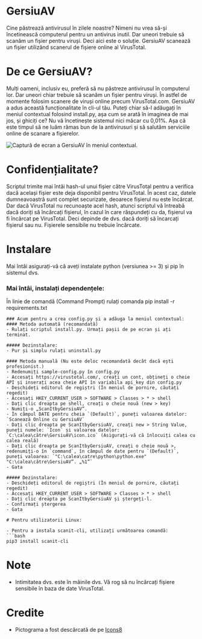 # GersiuAV
Cine păstrează antivirusul în zilele noastre? Nimeni nu vrea să-și încetinească computerul pentru un antivirus inutil. Dar uneori trebuie să scanăm un fișier pentru viruși. Deci aici este o soluție. GersiuAV scanează un fișier utilizând scanerul de fișiere online al VirusTotal.

# De ce GersiuAV?
Mulți oameni, inclusiv eu, preferă să nu păstreze antivirusul în computerul lor. Dar uneori chiar trebuie să scanăm un fișier pentru viruși. În astfel de momente folosim scanere de viruși online precum VirusTotal.com. GersiuAV a adus această funcționalitate în cli-ul tău. Puteți chiar să-l adăugați în meniul contextual folosind install.py, așa cum se arată în imaginea de mai jos, și ghiciți ce? Nu vă încetinește sistemul nici măcar cu 0,01%. Așa că este timpul să ne luăm rămas bun de la antivirusuri și să salutăm serviciile online de scanare a fișierelor.

![Captură de ecran a GersiuAV în meniul contextual.](https://telegra.ph/file/b2891e4f6ac3fcce0f578.png)

# Confidențialitate?
Scriptul trimite mai întâi hash-ul unui fișier către VirusTotal pentru a verifica dacă același fișier este deja disponibil pentru VirusTotal. În acest caz, datele dumneavoastră sunt complet securizate, deoarece fișierul nu este încărcat. Dar dacă VirusTotal nu recunoaște acel hash, atunci scriptul vă întreabă dacă doriți să încărcați fișierul, în cazul în care răspundeți cu da, fișierul va fi încărcat pe VirusTotal. Deci depinde de dvs. dacă doriți să încarcați fișierul sau nu. Fișierele sensibile nu trebuie încărcate.

# Instalare
Mai întâi asigurați-vă că aveți instalate python (versiunea >= 3) și pip în sistemul dvs.

### Mai întâi, instalați dependențele:
În linie de comandă (Command Prompt) rulați comanda
pip install -r requirements.txt
```
### Acum pentru a crea config.py și a adăuga la meniul contextual:
#### Metoda automată (recomandată)
- Rulați scriptul install.py. Urmați pașii de pe ecran și ați terminat.

##### Dezinstalare:
- Pur și simplu rulați uninstall.py

#### Metoda manuală (Nu este deloc recomandată decât dacă ești profesionist.)
- Redenumiți sample-config.py în config.py
- Accesați https://virustotal.com/, creați un cont, obțineți o cheie API și inserați acea cheie API în variabila api_key din config.py
- Deschideți editorul de regiștri (În meniul de pornire, căutați regedit)
- Accesați HKEY_CURRENT_USER > SOFTWARE > Classes > * > shell
- Dați clic dreapta pe shell, creați o cheie nouă (new > key)
- Numiți-o „ScanItbyGersiuAV”.
- În câmpul DATE pentru cheia `(Default)`, puneți valoarea datelor: `Scanează Online cu GersiuAV`
- Dați clic dreapta pe ScanItbyGersiuAV, creați new > String Value, puneți numele: `Icon` și valoarea datelor: `C:\calea\către\GersiuAV\icon.ico` (Asigurați-vă că înlocuiți calea cu calea reală)
- Dați clic dreapta pe ScanItbyGersiuAV, creați o cheie nouă >, redenumiți-o în `command`, în câmpul de date pentru `(Default)`, puneți valoarea: `"C:\calea\catre\python\python.exe" "C:\calea\către\GersiuAV”. „%1”`
- Gata

##### Dezinstalare:
- Deschideți editorul de regiștri (În meniul de pornire, căutați regedit)
- Accesați HKEY_CURRENT_USER > SOFTWARE > Classes > * > shell
- Dați clic dreapta pe ScanItbyGersiuAV și ștergeți-l.
- Confirmați ștergerea
- Gata

# Pentru utilizatorii Linux:

- Pentru a instala scanit-cli, utilizați următoarea comandă:
```bash
pip3 install scanit-cli
```
# Note
- Intimitatea dvs. este în mâinile dvs. Vă rog să nu încărcați fișiere sensibile în baza de date VirusTotal.

# Credite
- Pictograma a fost descărcată de pe <a target="_blank" href="https://icons8.com">Icons8</a>
